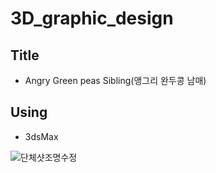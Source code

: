 # 3D_graphic_design

## Title ##
- Angry Green peas Sibling(앵그리 완두콩 남매)

## Using ##
- 3dsMax

![단체샷조명수정](https://user-images.githubusercontent.com/34874451/93356704-7a504180-f87a-11ea-98bd-16aa9266c351.PNG)
